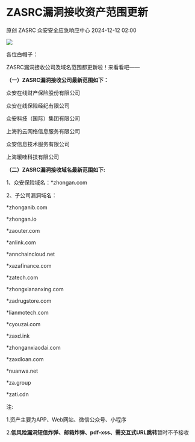 #  ZASRC漏洞接收资产范围更新   
原创 ZASRC  众安安全应急响应中心   2024-12-12 02:00  
  
![](https://mmbiz.qpic.cn/sz_mmbiz_png/ibibgmQdicK54rRUUcAhtrMViaceQOYYVtwKJr1Lfn58ZUibgqrbsU1bXGYycfeTv4ibTGx3Csav04BO0tIibgLydGhAA/640?wx_fmt=png&from=appmsg "")  
  
各位白帽子：  
  
  
ZASRC漏洞接收公司及域名范围都更新啦！来看看吧——  
  
  
**（一）ZASRC漏洞接收公司最新范围如下：**  
  
众安在线财产保险股份有限公司  
  
众安在线保险经纪有限公司  
  
众安科技（国际）集团有限公司  
  
上海豹云网络信息服务有限公司  
  
众安信息技术服务有限公司  
  
上海暖哇科技有限公司  
  
  
**（二）ZASRC漏洞接收域名最新范围如下:**  
  
1、众安保险域名：*zhongan.com  
  
2、子公司漏洞域名：  
  
*zhonganib.com  
  
*zhongan.io  
  
*zaouter.com  
  
*anlink.com  
  
*annchaincloud.net           
  
*xazafinance.com  
  
*zatech.com  
  
*zhongxiananxing.com  
  
*zadrugstore.com  
  
*lianmotech.com  
  
*cyouzai.com  
  
*zaxd.ink  
  
*zhonganxiaodai.com      
  
*zaxdloan.com     
  
*nuanwa.net  
  
*za.group  
  
*zati.cdn  
  
  
注:  
  
1.资产主要为APP、Web网站、微信公众号、小程序  
  
2.**低风险漏洞短信炸弹、邮箱炸弹、pdf-xss、需交互式URL跳转**暂时不予接收  
  
  
